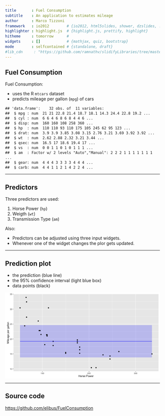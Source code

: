 ```yaml
---
title       : Fuel Consumption
subtitle    : An application to estimates mileage
author      : Marco Tizzoni
framework   : io2012        # {io2012, html5slides, shower, dzslides, ...}
highlighter : highlight.js  # {highlight.js, prettify, highlight}
hitheme     : tomorrow      # 
widgets     : []            # {mathjax, quiz, bootstrap}
mode        : selfcontained # {standalone, draft}
#lib_cdn     : "https://github.com/ramnathv/slidifyLibraries/tree/master/inst/libraries"
--- 
```


## Fuel Consumption

Fuel Consumption:

- uses the R `mtcars` dataset
- predicts mileage per gallon (`mpg`) of cars


```
## 'data.frame':	32 obs. of  11 variables:
##  $ mpg : num  21 21 22.8 21.4 18.7 18.1 14.3 24.4 22.8 19.2 ...
##  $ cyl : num  6 6 4 6 8 6 8 4 4 6 ...
##  $ disp: num  160 160 108 258 360 ...
##  $ hp  : num  110 110 93 110 175 105 245 62 95 123 ...
##  $ drat: num  3.9 3.9 3.85 3.08 3.15 2.76 3.21 3.69 3.92 3.92 ...
##  $ wt  : num  2.62 2.88 2.32 3.21 3.44 ...
##  $ qsec: num  16.5 17 18.6 19.4 17 ...
##  $ vs  : num  0 0 1 1 0 1 0 1 1 1 ...
##  $ am  : Factor w/ 2 levels "Auto","Manual": 2 2 2 1 1 1 1 1 1 1 ...
##  $ gear: num  4 4 4 3 3 3 3 4 4 4 ...
##  $ carb: num  4 4 1 1 2 1 4 2 2 4 ...
```

---

## Predictors
Three predictors are used:

 1. Horse Power (`hp`)
 1. Weigth (`wt`)
 1. Transmission Type (`am`)

Also:
 * Predictors can be adjusted using three input widgets.
 * Whenever one of the widget changes the plor gets updated. 

---

## Prediction plot
 * the prediction (blue line) 
 * the 95% confidence interval (light blue box)
 * data points (black)

<img src="figure/unnamed-chunk-2-1.png" title="plot of chunk unnamed-chunk-2" alt="plot of chunk unnamed-chunk-2" style="display: block; margin: auto;" />

---

## Source code

https://github.com/elibus/FuelConsumption






